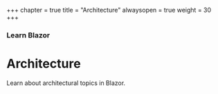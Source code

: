 +++
chapter = true
title = "Architecture"
alwaysopen = true
weight = 30
+++

### Learn Blazor

# Architecture

Learn about architectural topics in Blazor.
